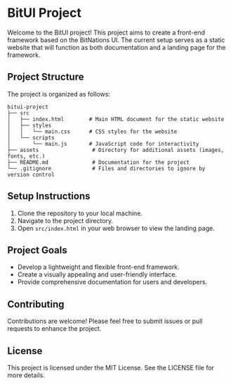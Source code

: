 # BitUI Project

Welcome to the BitUI project! This project aims to create a front-end framework based on the BitNations UI. The current setup serves as a static website that will function as both documentation and a landing page for the framework.

## Project Structure

The project is organized as follows:

```
bitui-project
├── src
│   ├── index.html        # Main HTML document for the static website
│   ├── styles
│   │   └── main.css      # CSS styles for the website
│   └── scripts
│       └── main.js       # JavaScript code for interactivity
├── assets                 # Directory for additional assets (images, fonts, etc.)
├── README.md              # Documentation for the project
└── .gitignore             # Files and directories to ignore by version control
```

## Setup Instructions

1. Clone the repository to your local machine.
2. Navigate to the project directory.
3. Open `src/index.html` in your web browser to view the landing page.

## Project Goals

- Develop a lightweight and flexible front-end framework.
- Create a visually appealing and user-friendly interface.
- Provide comprehensive documentation for users and developers.

## Contributing

Contributions are welcome! Please feel free to submit issues or pull requests to enhance the project.

## License

This project is licensed under the MIT License. See the LICENSE file for more details.